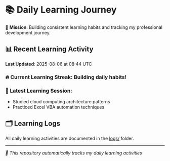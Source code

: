 # 📚 Daily Learning Journey

🎯 **Mission**: Building consistent learning habits and tracking my professional development journey.

## 📊 Recent Learning Activity

**Last Updated**: 2025-08-06 at 08:44 UTC

### 🔥 Current Learning Streak: Building daily habits!

### 📝 Latest Learning Session:
- Studied cloud computing architecture patterns
- Practiced Excel VBA automation techniques

## 🗂️ Learning Logs

All daily learning activities are documented in the [logs/](./logs/) folder.

---
*🤖 This repository automatically tracks my daily learning activities*
